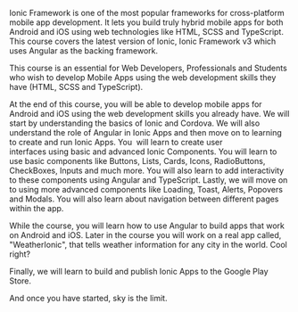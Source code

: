 Ionic Framework is one of the most popular frameworks for cross-platform mobile app development. It lets you build truly hybrid mobile apps for both Android and iOS using web technologies like HTML, SCSS and TypeScript. This course covers the latest version of Ionic, Ionic Framework v3 which uses Angular as the backing framework.

This course is an essential for Web Developers, Professionals and Students who wish to develop Mobile Apps using the web development skills they have (HTML, SCSS and TypeScript).

At the end of this course, you will be able to develop mobile apps for Android and iOS using the web development skills you already have. We will start by understanding the basics of Ionic and Cordova. We will also understand the role of Angular in Ionic Apps and then move on to learning to create and run Ionic Apps. You  will learn to create user interfaces using basic and advanced Ionic Components. You will learn to use basic components like Buttons, Lists, Cards, Icons, RadioButtons, CheckBoxes, Inputs and much more. You will also learn to add interactivity to these components using Angular and TypeScript. Lastly, we will move on to using more advanced components like Loading, Toast, Alerts, Popovers and Modals. You will also learn about navigation between different pages within the app.

While the course, you will learn how to use Angular to build apps that work on Android and iOS. Later in the course you will work on a real app called, "WeatherIonic", that tells weather information for any city in the world. Cool right?

Finally, we will learn to build and publish Ionic Apps to the Google Play Store.

And once you have started, sky is the limit.
